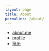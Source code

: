 ```yaml
---
layout: page
title: About
permalink: /about/
---
```

* [about.me](http://about.me/kevin_zz)
* [profile](http://cn.linkedin.com/in/kevinzz)
* [简历](http://cn.linkedin.com/in/kevinzz/zh-cn)
